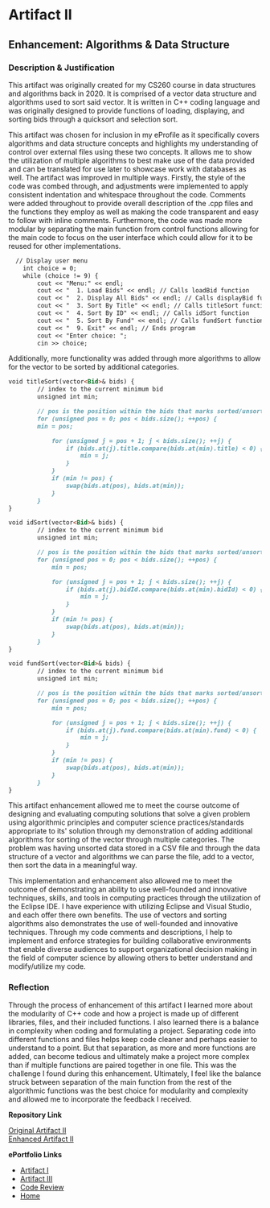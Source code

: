 # Artifact II
## Enhancement: Algorithms & Data Structure

### Description & Justification
This artifact was originally created for my CS260 course in data structures and algorithms back in 2020. It is comprised of a vector data structure and algorithms used to sort said vector. It is written in C++ coding language and was originally designed to provide functions of loading, displaying, and sorting bids through a quicksort and selection sort. 

This artifact was chosen for inclusion in my eProfile as it specifically covers algorithms and data structure concepts and highlights my understanding of control over external files using these two concepts. It allows me to show the utilization of multiple algorithms to best make use of the data provided and can be translated for use later to showcase work with databases as well. The artifact was improved in multiple ways. Firstly, the style of the code was combed through, and adjustments were implemented to apply consistent indentation and whitespace throughout the code. Comments were added throughout to provide overall description of the .cpp files and the functions they employ as well as making the code transparent and easy to follow with inline comments. Furthermore, the code was made more modular by separating the main function from control functions allowing for the main code to focus on the user interface which could allow for it to be reused for other implementations.
```markdown
  // Display user menu
    int choice = 0;
    while (choice != 9) {
        cout << "Menu:" << endl;
        cout << "  1. Load Bids" << endl; // Calls loadBid function
        cout << "  2. Display All Bids" << endl; // Calls displayBid function
        cout << "  3. Sort By Title" << endl; // Calls titleSort function
        cout << "  4. Sort By ID" << endl; // Calls idSort function
        cout << "  5. Sort By Fund" << endl; // Calls fundSort function
        cout << "  9. Exit" << endl; // Ends program
        cout << "Enter choice: ";
        cin >> choice;
```
Additionally, more functionality was added through more algorithms to allow for the vector to be sorted by additional categories. 
```markdown
void titleSort(vector<Bid>& bids) {
		// index to the current minimum bid
		unsigned int min;

		// pos is the position within the bids that marks sorted/unsorted
		for (unsigned pos = 0; pos < bids.size(); ++pos) {
		min = pos;

			for (unsigned j = pos + 1; j < bids.size(); ++j) {
				if (bids.at(j).title.compare(bids.at(min).title) < 0) {
					min = j;
				}
			}
			if (min != pos) {
				swap(bids.at(pos), bids.at(min));
			}
		}
}
```
```markdown
void idSort(vector<Bid>& bids) {
		// index to the current minimum bid
		unsigned int min;

		// pos is the position within the bids that marks sorted/unsorted
		for (unsigned pos = 0; pos < bids.size(); ++pos) {
			min = pos;

			for (unsigned j = pos + 1; j < bids.size(); ++j) {
				if (bids.at(j).bidId.compare(bids.at(min).bidId) < 0) {
					min = j;
				}
			}
			if (min != pos) {
				swap(bids.at(pos), bids.at(min));
			}
		}
}
```
```markdown
void fundSort(vector<Bid>& bids) {
		// index to the current minimum bid
		unsigned int min;

		// pos is the position within the bids that marks sorted/unsorted
		for (unsigned pos = 0; pos < bids.size(); ++pos) {
			min = pos;

			for (unsigned j = pos + 1; j < bids.size(); ++j) {
				if (bids.at(j).fund.compare(bids.at(min).fund) < 0) {
					min = j;
				}
			}
			if (min != pos) {
				swap(bids.at(pos), bids.at(min));
			}
		}
}
```
This artifact enhancement allowed me to meet the course outcome of designing and evaluating computing solutions that solve a given problem using algorithmic principles and computer science practices/standards appropriate to its' solution through my demonstration of adding additional algorithms for sorting of the vector through multiple categories. The problem was having unsorted data stored in a CSV file and through the data structure of a vector and algorithms we can parse the file, add to a vector, then sort the data in a meaningful way. 

This implementation and enhancement also allowed me to meet the outcome of demonstrating an ability to use well-founded and innovative techniques, skills, and tools in computing practices through the utilization of the Eclipse IDE. I have experience with utilizing Eclipse and Visual Studio, and each offer there own benefits. The use of vectors and sorting algorithms also demonstrates the use of well-founded and innovative techniques. Through my code comments and descriptions, I help to implement and enforce strategies for building collaborative environments that enable diverse audiences to support organizational decision making in the field of computer science by allowing others to better understand and modify/utilize my code. 

### Reflection

Through the process of enhancement of this artifact I learned more about the modularity of C++ code and how a project is made up of different libraries, files, and their included functions. I also learned there is a balance in complexity when coding and formulating a project. Separating code into different functions and files helps keep code cleaner and perhaps easier to understand to a point. But that separation, as more and more functions are added, can become tedious and ultimately make a project more complex than if multiple functions are paired together in one file. This was the challenge I found during this enhancement. Ultimately, I feel like the balance struck between separation of the main function from the rest of the algorithmic functions was the best choice for modularity and complexity and allowed me to incorporate the feedback I received. 

**Repository Link**<br>

[Original Artifact II](https://github.com/Shayden87/CS260) <br>
[Enhanced Artifact II](https://github.com/Shayden87/Algorithms-Data-Structures)

**ePortfolio Links** <br> 

* [Artifact I](ArtifactOne.md)
* [Artifact III](ArtifactThree.md)
* [Code Review](CodeReview.md)
* [Home](index.md)
